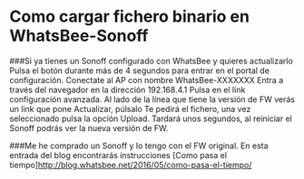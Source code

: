 # Como cargar fichero binario en WhatsBee-Sonoff
###Si ya tienes un Sonoff configurado con WhatsBee y quieres actualizarlo
Pulsa el botón durante más de 4 segundos para entrar en el portal de configuración.
Conectate al AP con nombre WhatsBee-XXXXXXX
Entra a través del navegador en la dirección 192.168.4.1
Pulsa en el link configuración avanzada.
Al lado de la línea que tiene la versión de FW verás un link que pone Actualizar, púlsalo
Te pedirá el fichero, una vez seleccionado pulsa la opción Upload.
Tardará unos segundos, al reiniciar el Sonoff podrás ver la nueva versión de FW. 

###Me he comprado un Sonoff y lo tengo con el FW original. 
En esta entrada del blog encontrarás instrucciones [Como pasa el tiempo]<http://blog.whatsbee.net/2016/05/como-pasa-el-tiempo/>

